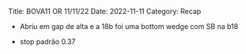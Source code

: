 Title: BOVA11 OR 11/11/22
Date: 2022-11-11
Category: Recap

* Abriu em gap de alta e a 18b foi uma bottom wedge com SB na b18

* stop padrão 0.37
